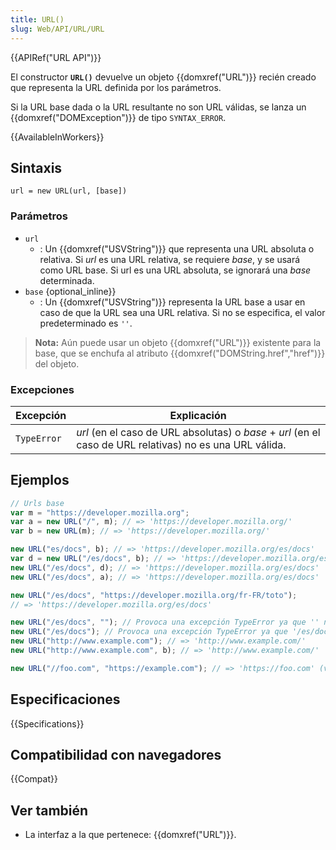 ```yaml
---
title: URL()
slug: Web/API/URL/URL
---
```


{{APIRef("URL API")}}

El constructor **`URL()`** devuelve un objeto {{domxref("URL")}} recién creado que representa la URL definida por los parámetros.

Si la URL base dada o la URL resultante no son URL válidas, se lanza un {{domxref("DOMException")}} de tipo `SYNTAX_ERROR`.

{{AvailableInWorkers}}

## Sintaxis

```
url = new URL(url, [base])
```

### Parámetros

- `url`
  - : Un {{domxref("USVString")}} que representa una URL absoluta o relativa. Si _url_ es una URL relativa, se requiere _base_, y se usará como URL base. Si url es una URL absoluta, se ignorará una _base_ determinada.
- `base` {optional_inline}}
  - : Un {{domxref("USVString")}} representa la URL base a usar en caso de que la URL sea una URL relativa. Si no se especifica, el valor predeterminado es `''`.

> **Nota:** Aún puede usar un objeto {{domxref("URL")}} existente para la base, que se enchufa al atributo {{domxref("DOMString.href","href")}} del objeto.

### Excepciones

| Excepción   | Explicación                                                                                              |
| ----------- | -------------------------------------------------------------------------------------------------------- |
| `TypeError` | _url_ (en el caso de URL absolutas) o _base_ + _url_ (en el caso de URL relativas) no es una URL válida. |

## Ejemplos

```js
// Urls base
var m = "https://developer.mozilla.org";
var a = new URL("/", m); // => 'https://developer.mozilla.org/'
var b = new URL(m); // => 'https://developer.mozilla.org/'

new URL("es/docs", b); // => 'https://developer.mozilla.org/es/docs'
var d = new URL("/es/docs", b); // => 'https://developer.mozilla.org/es/docs'
new URL("/es/docs", d); // => 'https://developer.mozilla.org/es/docs'
new URL("/es/docs", a); // => 'https://developer.mozilla.org/es/docs'

new URL("/es/docs", "https://developer.mozilla.org/fr-FR/toto");
// => 'https://developer.mozilla.org/es/docs'

new URL("/es/docs", ""); // Provoca una excepción TypeError ya que '' no es una URL válida
new URL("/es/docs"); // Provoca una excepción TypeError ya que '/es/docs' no es una URL válida
new URL("http://www.example.com"); // => 'http://www.example.com/'
new URL("http://www.example.com", b); // => 'http://www.example.com/'

new URL("//foo.com", "https://example.com"); // => 'https://foo.com' (ver URL relativas)
```

## Especificaciones

{{Specifications}}

## Compatibilidad con navegadores

{{Compat}}

## Ver también

- La interfaz a la que pertenece: {{domxref("URL")}}.

